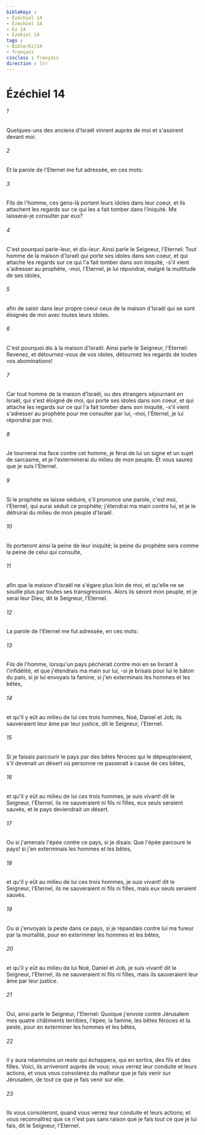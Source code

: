 ```yaml
---
bibleKeys : 
- Ézéchiel 14
- Ézéchiel 14
- Ez 14
- Ezekiel 14
tags : 
- Bible/Ez/14
- français
cssclass : français
direction : ltr
---
```


# Ézéchiel 14

###### 1
Quelques-uns des anciens d'Israël vinrent auprès de moi et s'assirent devant moi.
###### 2
Et la parole de l'Eternel me fut adressée, en ces mots:
###### 3
Fils de l'homme, ces gens-là portent leurs idoles dans leur coeur, et ils attachent les regards sur ce qui les a fait tomber dans l'iniquité. Me laisserai-je consulter par eux?
###### 4
C'est pourquoi parle-leur, et dis-leur: Ainsi parle le Seigneur, l'Eternel: Tout homme de la maison d'Israël qui porte ses idoles dans son coeur, et qui attache les regards sur ce qui l'a fait tomber dans son iniquité, -s'il vient s'adresser au prophète, -moi, l'Eternel, je lui répondrai, malgré la multitude de ses idoles,
###### 5
afin de saisir dans leur propre coeur ceux de la maison d'Israël qui se sont éloignés de moi avec toutes leurs idoles.
###### 6
C'est pourquoi dis à la maison d'Israël: Ainsi parle le Seigneur, l'Eternel: Revenez, et détournez-vous de vos idoles, détournez les regards de toutes vos abominations!
###### 7
Car tout homme de la maison d'Israël, ou des étrangers séjournant en Israël, qui s'est éloigné de moi, qui porte ses idoles dans son coeur, et qui attache les regards sur ce qui l'a fait tomber dans son iniquité, -s'il vient s'adresser au prophète pour me consulter par lui, -moi, l'Eternel, je lui répondrai par moi.
###### 8
Je tournerai ma face contre cet homme, je ferai de lui un signe et un sujet de sarcasme, et je l'exterminerai du milieu de mon peuple. Et vous saurez que je suis l'Eternel.
###### 9
Si le prophète se laisse séduire, s'il prononce une parole, c'est moi, l'Eternel, qui aurai séduit ce prophète; j'étendrai ma main contre lui, et je le détruirai du milieu de mon peuple d'Israël.
###### 10
Ils porteront ainsi la peine de leur iniquité; la peine du prophète sera comme la peine de celui qui consulte,
###### 11
afin que la maison d'Israël ne s'égare plus loin de moi, et qu'elle ne se souille plus par toutes ses transgressions. Alors ils seront mon peuple, et je serai leur Dieu, dit le Seigneur, l'Eternel.
###### 12
La parole de l'Eternel me fut adressée, en ces mots:
###### 13
Fils de l'homme, lorsqu'un pays pécherait contre moi en se livrant à l'infidélité, et que j'étendrais ma main sur lui, -si je brisais pour lui le bâton du pain, si je lui envoyais la famine, si j'en exterminais les hommes et les bêtes,
###### 14
et qu'il y eût au milieu de lui ces trois hommes, Noé, Daniel et Job, ils sauveraient leur âme par leur justice, dit le Seigneur, l'Eternel.
###### 15
Si je faisais parcourir le pays par des bêtes féroces qui le dépeupleraient, s'il devenait un désert où personne ne passerait à cause de ces bêtes,
###### 16
et qu'il y eût au milieu de lui ces trois hommes, je suis vivant! dit le Seigneur, l'Eternel, ils ne sauveraient ni fils ni filles, eux seuls seraient sauvés, et le pays deviendrait un désert.
###### 17
Ou si j'amenais l'épée contre ce pays, si je disais: Que l'épée parcoure le pays! si j'en exterminais les hommes et les bêtes,
###### 18
et qu'il y eût au milieu de lui ces trois hommes, je suis vivant! dit le Seigneur, l'Eternel, ils ne sauveraient ni fils ni filles, mais eux seuls seraient sauvés.
###### 19
Ou si j'envoyais la peste dans ce pays, si je répandais contre lui ma fureur par la mortalité, pour en exterminer les hommes et les bêtes,
###### 20
et qu'il y eût au milieu de lui Noé, Daniel et Job, je suis vivant! dit le Seigneur, l'Eternel, ils ne sauveraient ni fils ni filles, mais ils sauveraient leur âme par leur justice.
###### 21
Oui, ainsi parle le Seigneur, l'Eternel: Quoique j'envoie contre Jérusalem mes quatre châtiments terribles, l'épée, la famine, les bêtes féroces et la peste, pour en exterminer les hommes et les bêtes,
###### 22
il y aura néanmoins un reste qui échappera, qui en sortira, des fils et des filles. Voici, ils arriveront auprès de vous; vous verrez leur conduite et leurs actions, et vous vous consolerez du malheur que je fais venir sur Jérusalem, de tout ce que je fais venir sur elle.
###### 23
Ils vous consoleront, quand vous verrez leur conduite et leurs actions; et vous reconnaîtrez que ce n'est pas sans raison que je fais tout ce que je lui fais, dit le Seigneur, l'Eternel.
